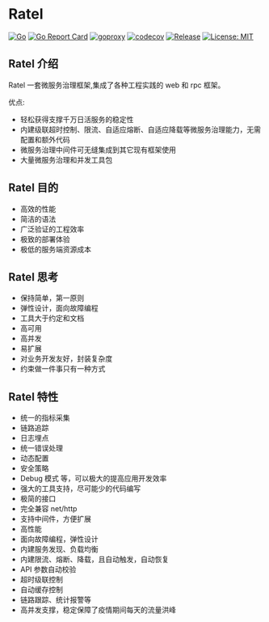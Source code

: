 # Ratel 


[![Go](https://github.com/abulo/ratel/v3/workflows/Go/badge.svg?branch=master)](https://github.com/abulo/ratel/v3/actions)
[![Go Report Card](https://goreportcard.com/badge/github.com/abulo/ratel/v3)](https://goreportcard.com/report/github.com/abulo/ratel/v3)
[![goproxy](https://goproxy.cn/stats/github.com/abulo/ratel/v3/badges/download-count.svg)](https://goproxy.cn/stats/github.com/abulo/ratel/v3/badges/download-count.svg)
[![codecov](https://codecov.io/gh/abulo/ratel/branch/master/graph/badge.svg)](https://codecov.io/gh/abulo/ratel)
[![Release](https://img.shields.io/github/v/release/abulo/ratel.svg?style=flat-square)](https://github.com/abulo/ratel/v3)
[![License: MIT](https://img.shields.io/badge/License-MIT-yellow.svg)](https://opensource.org/licenses/MIT)


## Ratel 介绍

Ratel 一套微服务治理框架,集成了各种工程实践的 web 和 rpc 框架。

优点:
* 轻松获得支撑千万日活服务的稳定性
* 内建级联超时控制、限流、自适应熔断、自适应降载等微服务治理能力，无需配置和额外代码
* 微服务治理中间件可无缝集成到其它现有框架使用
* 大量微服务治理和并发工具包

## Ratel 目的

* 高效的性能
* 简洁的语法
* 广泛验证的工程效率
* 极致的部署体验
* 极低的服务端资源成本

## Ratel 思考

* 保持简单，第一原则
* 弹性设计，面向故障编程
* 工具大于约定和文档
* 高可用
* 高并发
* 易扩展
* 对业务开发友好，封装复杂度
* 约束做一件事只有一种方式


## Ratel 特性
* 统一的指标采集
* 链路追踪
* 日志埋点
* 统一错误处理
* 动态配置
* 安全策略
* Debug 模式 等，可以极大的提高应用开发效率
* 强大的工具支持，尽可能少的代码编写
* 极简的接口
* 完全兼容 net/http
* 支持中间件，方便扩展
* 高性能
* 面向故障编程，弹性设计
* 内建服务发现、负载均衡
* 内建限流、熔断、降载，且自动触发，自动恢复
* API 参数自动校验
* 超时级联控制
* 自动缓存控制
* 链路跟踪、统计报警等
* 高并发支撑，稳定保障了疫情期间每天的流量洪峰